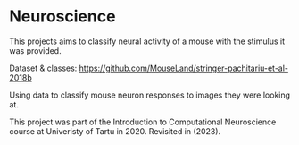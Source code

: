 # Neuroscience

This projects aims to classify neural activity of a mouse with the stimulus it was provided.

Dataset & classes:
https://github.com/MouseLand/stringer-pachitariu-et-al-2018b

Using data to classify mouse neuron responses to images they were looking at.

This project was part of the Introduction to Computational Neuroscience course at Univeristy of Tartu in 2020.
Revisited in (2023).


